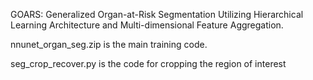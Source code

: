 GOARS: Generalized Organ-at-Risk Segmentation Utilizing Hierarchical Learning Architecture and Multi-dimensional Feature Aggregation.

nnunet_organ_seg.zip is the main training code.

seg_crop_recover.py is the code for cropping the region of interest
